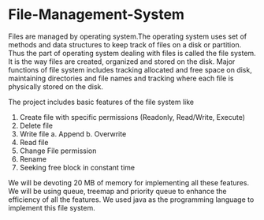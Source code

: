# File-Management-System

Files are managed by operating system.The operating system uses set of methods and data structures to keep track of files on a disk or partition. Thus the part of operating system dealing with files is called the file system. It is the way files are created, organized and stored on the disk. Major functions of file system includes tracking allocated and free space on disk, maintaining directories and file names and tracking where each file is physically stored on the disk.

The project includes basic features of the file system like

1. Create file with specific permissions (Readonly, Read/Write, Execute)
2. Delete file
3. Write file
      a. Append
      b. Overwrite
4. Read file
5. Change File permission
6. Rename
7. Seeking free block in constant time

We will be devoting 20 MB of memory for implementing all these features. We will be using queue, treemap and priority queue to enhance the efficiency of all the features. We used java as the programming language to implement this file system.
